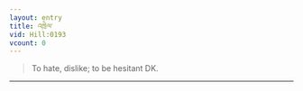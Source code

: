 ```yaml
---
layout: entry
title: འཁྲེལ་
vid: Hill:0193
vcount: 0
---
```

> To hate, dislike; to be hesitant DK\.


---

